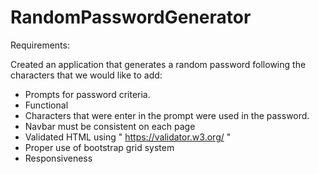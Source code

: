 # RandomPasswordGenerator

Requirements:

Created an application that generates a random password following the characters that we would like to add:

- Prompts for password criteria.
- Functional
- Characters that were enter in the prompt were used in the password. 
- Navbar must be consistent on each page
- Validated HTML using " https://validator.w3.org/ "
- Proper use of bootstrap grid system
- Responsiveness